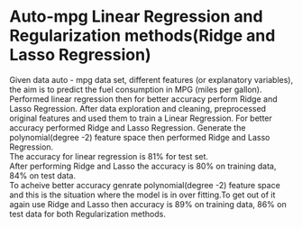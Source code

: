 # Auto-mpg Linear Regression and Regularization methods(Ridge and Lasso Regression)
Given data auto - mpg data set, different features (or explanatory variables), the aim is to predict the fuel consumption in MPG (miles per gallon).
Performed linear regression then for better accuracy perform Ridge and Lasso Regression.
After data exploration and cleaning, preprocessed original features and used them to train a Linear Regression.
For better accuracy performed Ridge and Lasso Regression.
Generate the polynomial(degree -2) feature space then performed Ridge and Lasso Regression.<br>
The accuracy for linear regression is 81% for test set.<br>
After performing Ridge and Lasso the accuracy is 80% on training data, 84% on test data.<br>
To acheive better accuracy genrate polynomial(degree -2) feature space and this is the situation where the model is in over fitting.To get out of it again use  Ridge and Lasso then accuracy is 89% on training data, 86% on test data for both Regularization methods.<br>
